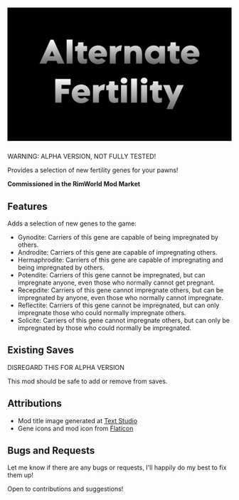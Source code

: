 # ![AlternateFertility](./About/Preview.png)

WARNING: ALPHA VERSION, NOT FULLY TESTED!

Provides a selection of new fertility genes for your pawns!

**Commissioned in the RimWorld Mod Market**

## Features

Adds a selection of new genes to the game:

- Gynodite: Carriers of this gene are capable of being impregnated by others.
- Androdite: Carriers of this gene are capable of impregnating others.
- Hermaphrodite: Carriers of this gene are capable of impregnating and being impregnated by others.
- Potendite: Carriers of this gene cannot be impregnated, but can impregnate anyone, even those who normally cannot get pregnant.
- Recepdite: Carriers of this gene cannot impregnate others, but can be impregnated by anyone, even those who normally cannot impregnate.
- Reflectite: Carriers of this gene cannot be impregnated, but can only impregnate those who could normally impregnate others.
- Solicite: Carriers of this gene cannot impregnate others, but can only be impregnated by those who could normally be impregnated.

## Existing Saves

DISREGARD THIS FOR ALPHA VERSION

This mod should be safe to add or remove from saves.

## Attributions

- Mod title image generated at [Text Studio](https://www.textstudio.com/)
- Gene icons and mod icon from [Flaticon](https://www.flaticon.com/packs/gender-identity-36)

## Bugs and Requests

Let me know if there are any bugs or requests, I'll happily do my best to fix them up!

Open to contributions and suggestions!
